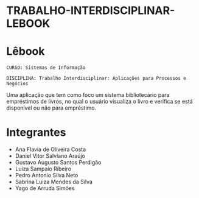 # TRABALHO-INTERDISCIPLINAR-LEBOOK
# Lêbook
`CURSO: Sistemas de Informação`

`DISCIPLINA: Trabalho Interdisciplinar: Aplicações para Processos e Negócios`


Uma aplicação que tem como foco um sistema bibliotecário para empréstimos de livros, no qual o usuário visualiza o livro e verifica se está disponível ou não para empréstimo.

# Integrantes
* Ana Flavia de Oliveira Costa
* Daniel Vitor Salviano Araújo
* Gustavo Augusto Santos Perdigão
* Luiza Sampaio Ribeiro
* Pedro Antonio Silva Neto
* Sabrina Luiza Mendes da Silva
* Yago de Arruda Simões

